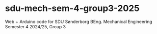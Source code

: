 # sdu-mech-sem-4-group3-2025
Web + Arduino code for SDU Sønderborg BEng. Mechanical Engineering Semester 4 2024/25, Group 3
